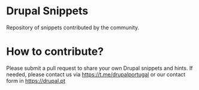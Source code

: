 # Drupal Snippets
Repository of snippets contributed by the community.

# How to contribute?

Please submit a pull request to share your own Drupal snippets and hints.
If needed, please contact us via https://t.me/drupalportugal or our contact form in https://drupal.pt
